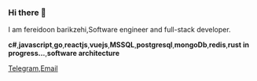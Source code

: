 ### Hi there 👋
I am fereidoon barikzehi,Software engineer and full-stack developer.

**c#**,**javascript**,**go**,**reactjs**,**vuejs**,**MSSQL**,**postgresql**,**mongoDb**,**redis**,**rust in progress...**,**software architecture**

[Telegram](https://t.me/fbarikzehi),[Email](mailto:f.barikzehi.dev@gmail.com)


